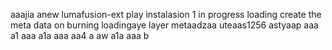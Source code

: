 aaajia anew lumafusion-ext
play
instalasion 1
in progress
loading
create the meta
data on burning
loadingaye
layer
metaadzaa
uteaas1256
astyaap
aaa
a1
aaa
a1a
aaa
aa4
a
aw
a1a
aaa
b
